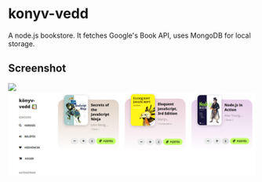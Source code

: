 # konyv-vedd

A node.js bookstore. It fetches Google's Book API, uses MongoDB for local storage.


## Screenshot

![](/screenshots/2.pmg)
![](/screenshots/1.png)
